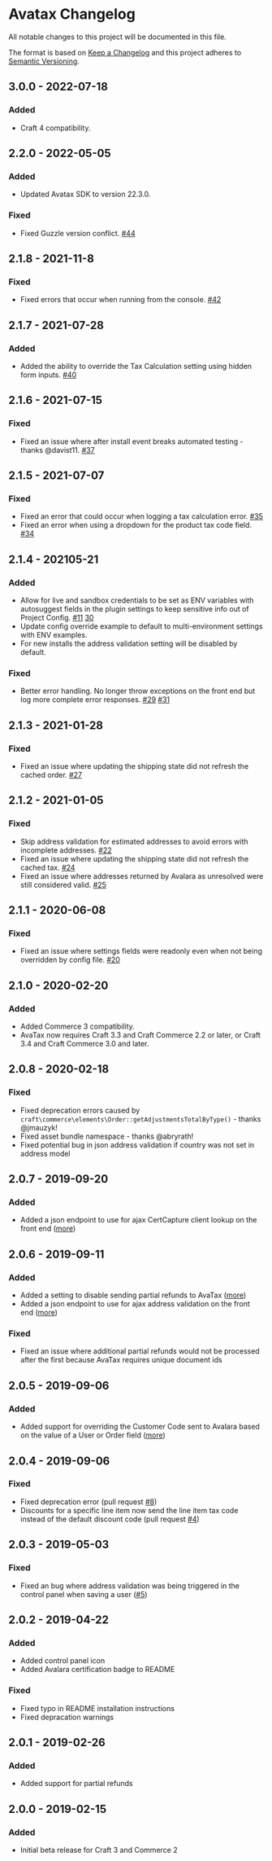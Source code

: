 # Avatax Changelog

All notable changes to this project will be documented in this file.

The format is based on [Keep a Changelog](http://keepachangelog.com/) and this project adheres to [Semantic Versioning](http://semver.org/).

## 3.0.0 - 2022-07-18
### Added
- Craft 4 compatibility.

## 2.2.0 - 2022-05-05
### Added
- Updated Avatax SDK to version 22.3.0.

### Fixed
- Fixed Guzzle version conflict. [#44](https://github.com/surprisehighway/craft-avatax/issues/44)

## 2.1.8 - 2021-11-8
### Fixed
- Fixed errors that occur when running from the console. [#42](https://github.com/surprisehighway/craft-avatax/issues/42)

## 2.1.7 - 2021-07-28
### Added
- Added the ability to override the Tax Calculation setting using hidden form inputs. [#40](https://github.com/surprisehighway/craft-avatax/issues/40)

## 2.1.6 - 2021-07-15
### Fixed
- Fixed an issue where after install event breaks automated testing - thanks @davist11. [#37](https://github.com/surprisehighway/craft-avatax/issues/37)

## 2.1.5 - 2021-07-07
### Fixed
- Fixed an error that could occur when logging a tax calculation error. [#35](https://github.com/surprisehighway/craft-avatax/issues/35)
- Fixed an error when using a dropdown for the product tax code field. [#34](https://github.com/surprisehighway/craft-avatax/issues/34)

## 2.1.4 - 202105-21
### Added
- Allow for live and sandbox credentials to be set as ENV variables with autosuggest fields in the plugin settings to keep sensitive info out of Project Config. [#11](https://github.com/surprisehighway/craft-avatax/issues/11) [30](https://github.com/surprisehighway/craft-avatax/issues/30)
- Update config override example to default to multi-environment settings with ENV examples.
- For new installs the address validation setting will be disabled by default.

### Fixed
- Better error handling. No longer throw exceptions on the front end but log more complete error responses. [#29](https://github.com/surprisehighway/craft-avatax/issues/29) [#31](https://github.com/surprisehighway/craft-avatax/issues/31)

## 2.1.3 - 2021-01-28
### Fixed
- Fixed an issue where updating the shipping state did not refresh the cached order. [#27](https://github.com/surprisehighway/craft-avatax/issues/27)

## 2.1.2 - 2021-01-05
### Fixed
- Skip address validation for estimated addresses to avoid errors with incomplete addresses. [#22](https://github.com/surprisehighway/craft-avatax/issues/22)
- Fixed an issue where updating the shipping state did not refresh the cached tax. [#24](https://github.com/surprisehighway/craft-avatax/issues/24)
- Fixed an issue where addresses returned by Avalara as unresolved were still considered valid. [#25](https://github.com/surprisehighway/craft-avatax/issues/25)

## 2.1.1 - 2020-06-08
### Fixed
- Fixed an issue where settings fields were readonly even when not being overridden by config file. [#20](https://github.com/surprisehighway/craft-avatax/issues/20)

## 2.1.0 - 2020-02-20
### Added
- Added Commerce 3 compatibility.
- AvaTax now requires Craft 3.3 and Craft Commerce 2.2 or later, or Craft 3.4 and Craft Commerce 3.0 and later.

## 2.0.8 - 2020-02-18
### Fixed
- Fixed deprecation errors caused by `craft\commerce\elements\Order::getAdjustmentsTotalByType()` - thanks @jmauzyk!
- Fixed asset bundle namespace - thanks @abryrath!
- Fixed potential bug in json address validation if country was not set in address model

## 2.0.7 - 2019-09-20
### Added
- Added a json endpoint to use for ajax CertCapture client lookup on the front end  ([more](https://github.com/surprisehighway/craft-avatax#certcapture-customer-lookup))

## 2.0.6 - 2019-09-11
### Added
- Added a setting to disable sending partial refunds to AvaTax ([more](https://github.com/surprisehighway/craft-avatax#refunds))
- Added a json endpoint to use for ajax address validation on the front end  ([more](https://github.com/surprisehighway/craft-avatax#ajax-address-validation))

### Fixed
- Fixed an issue where additional partial refunds would not be processed after the first because AvaTax requires unique document ids

## 2.0.5 - 2019-09-06
### Added
- Added support for overriding the Customer Code sent to Avalara based on the value of a User or Order field ([more](https://github.com/surprisehighway/craft-avatax#customer-code))

## 2.0.4 - 2019-09-06
### Fixed
- Fixed deprecation error (pull request [#8](https://github.com/surprisehighway/craft-avatax/pull/8))
- Discounts for a specific line item now send the line item tax code instead of the default discount code (pull request [#4](https://github.com/surprisehighway/craft-avatax/pull/4))

## 2.0.3 - 2019-05-03
### Fixed
- Fixed an bug where address validation was being triggered in the control panel when saving a user ([#5](https://github.com/surprisehighway/craft-avatax/issues/5))

## 2.0.2 - 2019-04-22
### Added
- Added control panel icon
- Added Avalara certification badge to README

### Fixed
- Fixed typo in README installation instructions
- Fixed depracation warnings

## 2.0.1 - 2019-02-26
### Added
- Added support for partial refunds

## 2.0.0 - 2019-02-15
### Added
- Initial beta release for Craft 3 and Commerce 2
